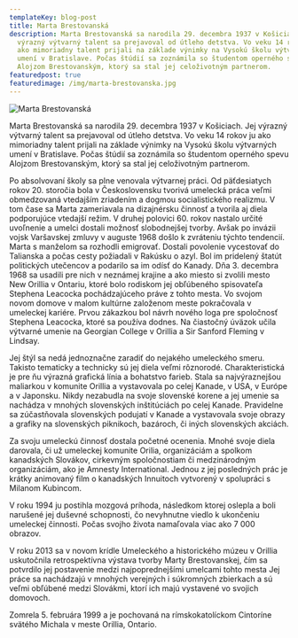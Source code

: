 ```yaml
---
templateKey: blog-post
title: Marta Brestovanská
description: Marta Brestovanská sa narodila 29. decembra 1937 v Košiciach. Jej
  výrazný výtvarný talent sa prejavoval od útleho detstva. Vo veku 14 rokov ju
  ako mimoriadny talent prijali na základe výnimky na Vysokú školu výtvarných
  umení v Bratislave. Počas štúdií sa zoznámila so študentom operného spevu
  Alojzom Brestovanským, ktorý sa stal jej celoživotným partnerom.
featuredpost: true
featuredimage: /img/marta-brestovanska.jpg
---
```

![Marta Brestovanská](/img/marta-brestovanky-2022-09-22-0001.jpg "Marta Brestovanská")

Marta Brestovanská sa narodila 29. decembra 1937 v Košiciach. Jej výrazný výtvarný talent sa prejavoval od útleho detstva. Vo veku 14 rokov ju ako mimoriadny talent prijali na základe výnimky na Vysokú školu výtvarných umení v Bratislave. Počas štúdií sa zoznámila so študentom operného spevu Alojzom Brestovanským, ktorý sa stal jej celoživotným partnerom.

Po absolvovaní školy sa plne venovala výtvarnej práci. Od päťdesiatych rokov 20. storočia bola v Československu tvorivá umelecká práca veľmi obmedzovaná vtedajším zriadením a dogmou socialistického realizmu. V tom čase sa Marta zameriavala na dizajnérsku činnosť a tvorila aj diela podporujúce vtedajší režim. V druhej polovici 60. rokov nastalo určité uvoľnenie a umelci dostali možnosť slobodnejšej tvorby. Avšak po invázii vojsk Varšavskej zmluvy v auguste 1968 došlo k zvráteniu týchto tendencií. Marta s manželom sa rozhodli emigrovať. Dostali povolenie vycestovať do Talianska a počas cesty požiadali v Rakúsku o azyl. Bol im pridelený štatút politických utečencov a podarilo sa im odísť do Kanady. Dňa 3. decembra 1968 sa usadili pre nich v neznámej krajine a ako miesto si zvolili mesto New Orillia v Ontariu, ktoré bolo rodiskom jej obľúbeného spisovateľa Stephena Leacocka pochádzajúceho práve z tohto mesta. Vo svojom novom domove v malom kultúrne založenom meste pokračovala v umeleckej kariére. Prvou zákazkou bol návrh nového loga pre spoločnosť Stephena Leacocka, ktoré sa používa dodnes. Na čiastočný úväzok učila výtvarné umenie na Georgian College v Orillia a Sir Sanford Fleming v Lindsay.

Jej štýl sa nedá jednoznačne zaradiť do nejakého umeleckého smeru. Takisto tematicky a technicky sú jej diela veľmi rôznorodé. Charakteristická je pre ňu výrazná grafická línia a bohatstvo farieb. Stala sa najvýraznejšou maliarkou v komunite Orillia a vystavovala po celej Kanade, v USA, v Európe a v Japonsku. Nikdy nezabudla na svoje slovenské korene a jej umenie sa nachádza v mnohých slovenských inštitúciách po celej Kanade. Pravidelne sa zúčastňovala slovenských podujatí v Kanade a vystavovala svoje obrazy a grafiky na slovenských piknikoch, bazároch, či iných slovenských akciách.

Za svoju umeleckú činnosť dostala početné ocenenia. Mnohé svoje diela darovala, či už umeleckej komunite Orilia, organizáciám a spolkom kanadských Slovákov, cirkevným spoločnostiam či medzinárodným organizáciám, ako je Amnesty International. Jednou z jej posledných prác je krátky animovaný film o kanadských Innuitoch vytvorený v spolupráci s Milanom Kubincom.

V roku 1994 ju postihla mozgová príhoda, následkom ktorej oslepla a boli narušené jej duševné schopnosti, čo nevyhnutne viedlo k ukončeniu umeleckej činnosti. Počas svojho života namaľovala viac ako 7 000 obrazov.

V roku 2013 sa v novom krídle Umeleckého a historického múzeu v Orillia uskutočnila retrospektívna výstava tvorby Marty Brestovanskej, čím sa potvrdilo jej postavenie medzi najpoprednejšími umelcami tohto mesta Jej práce sa nachádzajú v mnohých verejných i súkromných zbierkach a sú veľmi obľúbené medzi Slovákmi, ktorí ich majú vystavené vo svojich domovoch.

Zomrela 5. februára 1999 a je pochovaná na rímskokatolíckom Cintoríne svätého Michala v meste Orillia, Ontario.